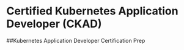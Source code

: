 # Certified Kubernetes Application Developer (CKAD)
##Kubernetes Application Developer Certification Prep
